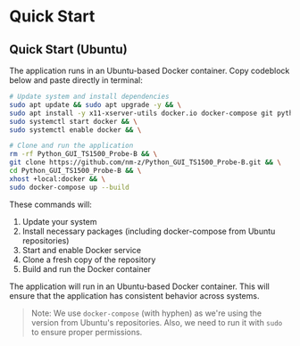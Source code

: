 # Quick Start

## Quick Start (Ubuntu)

The application runs in an Ubuntu-based Docker container. Copy codeblock below and paste directly in terminal:

```bash
# Update system and install dependencies
sudo apt update && sudo apt upgrade -y && \
sudo apt install -y x11-xserver-utils docker.io docker-compose git python3-setuptools && \
sudo systemctl start docker && \
sudo systemctl enable docker && \

# Clone and run the application
rm -rf Python_GUI_TS1500_Probe-B && \
git clone https://github.com/nm-z/Python_GUI_TS1500_Probe-B.git && \
cd Python_GUI_TS1500_Probe-B && \
xhost +local:docker && \
sudo docker-compose up --build
```

These commands will:
1. Update your system
2. Install necessary packages (including docker-compose from Ubuntu repositories)
3. Start and enable Docker service
4. Clone a fresh copy of the repository
5. Build and run the Docker container

The application will run in an Ubuntu-based Docker container. This will ensure that the application has consistent behavior across systems.

> Note: We use `docker-compose` (with hyphen) as we're using the version from Ubuntu's repositories. Also, we need to run it with `sudo` to ensure proper permissions.

